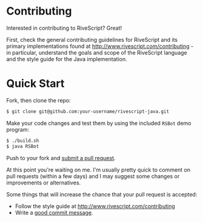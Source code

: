 # Contributing

Interested in contributing to RiveScript? Great!

First, check the general contributing guidelines for RiveScript and its primary
implementations found at <http://www.rivescript.com/contributing> - in
particular, understand the goals and scope of the RiveScript language and the
style guide for the Java implementation.

# Quick Start

Fork, then clone the repo:

```bash
$ git clone git@github.com:your-username/rivescript-java.git
```

Make your code changes and test them by using the included `RSBot` demo program:

```bash
$ ./build.sh
$ java RSBot
```

Push to your fork and [submit a pull request](https://github.com/kirsle/rivescript-java/compare/).

At this point you're waiting on me. I'm usually pretty quick to comment on pull
requests (within a few days) and I may suggest some changes or improvements
or alternatives.

Some things that will increase the chance that your pull request is accepted:

* Follow the style guide at <http://www.rivescript.com/contributing>
* Write a [good commit message](http://tbaggery.com/2008/04/19/a-note-about-git-commit-messages.html).
